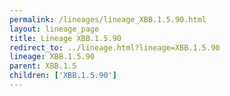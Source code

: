 ```yaml
---
permalink: /lineages/lineage_XBB.1.5.90.html
layout: lineage_page
title: Lineage XBB.1.5.90
redirect_to: ../lineage.html?lineage=XBB.1.5.90
lineage: XBB.1.5.90
parent: XBB.1.5
children: ['XBB.1.5.90']
---
```

